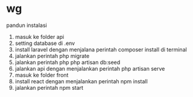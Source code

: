 # wg
pandun instalasi
1. masuk ke folder api
2. setting database di .env
3. install laravel dengan menjalana perintah composer install di terminal
4. jalankan perintah php migrate
5. jalankan perintah php php artisan db:seed
6. jalankan api dengan menjalankan perintah php artisan serve
7. masuk ke folder front
8. install react dengan menjalankan perintah npm install
9. jalankan perintah npm start